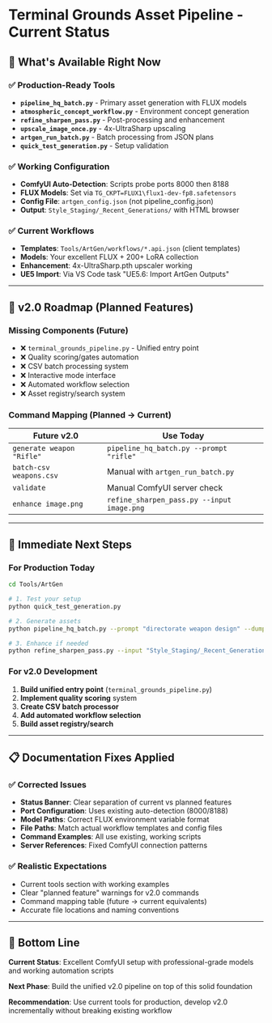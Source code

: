 # Terminal Grounds Asset Pipeline - Current Status

## 📍 What's Available Right Now

### ✅ Production-Ready Tools
- **`pipeline_hq_batch.py`** - Primary asset generation with FLUX models
- **`atmospheric_concept_workflow.py`** - Environment concept generation  
- **`refine_sharpen_pass.py`** - Post-processing and enhancement
- **`upscale_image_once.py`** - 4x-UltraSharp upscaling
- **`artgen_run_batch.py`** - Batch processing from JSON plans
- **`quick_test_generation.py`** - Setup validation

### ✅ Working Configuration  
- **ComfyUI Auto-Detection**: Scripts probe ports 8000 then 8188
- **FLUX Models**: Set via `TG_CKPT=FLUX1\flux1-dev-fp8.safetensors`
- **Config File**: `artgen_config.json` (not pipeline_config.json)
- **Output**: `Style_Staging/_Recent_Generations/` with HTML browser

### ✅ Current Workflows
- **Templates**: `Tools/ArtGen/workflows/*.api.json` (client templates)
- **Models**: Your excellent FLUX + 200+ LoRA collection
- **Enhancement**: 4x-UltraSharp.pth upscaler working
- **UE5 Import**: Via VS Code task "UE5.6: Import ArtGen Outputs"

---

## 🚧 v2.0 Roadmap (Planned Features)

### Missing Components (Future)
- ❌ `terminal_grounds_pipeline.py` - Unified entry point  
- ❌ Quality scoring/gates automation
- ❌ CSV batch processing system
- ❌ Interactive mode interface
- ❌ Automated workflow selection
- ❌ Asset registry/search system

### Command Mapping (Planned → Current)
| **Future v2.0** | **Use Today** |
|------------------|---------------|
| `generate weapon "Rifle"` | `pipeline_hq_batch.py --prompt "rifle"` |
| `batch-csv weapons.csv` | Manual with `artgen_run_batch.py` |
| `validate` | Manual ComfyUI server check |
| `enhance image.png` | `refine_sharpen_pass.py --input image.png` |

---

## 🎯 Immediate Next Steps

### For Production Today
```bash
cd Tools/ArtGen

# 1. Test your setup  
python quick_test_generation.py

# 2. Generate assets
python pipeline_hq_batch.py --prompt "directorate weapon design" --dump-workflow

# 3. Enhance if needed
python refine_sharpen_pass.py --input "Style_Staging/_Recent_Generations/latest.png"
```

### For v2.0 Development
1. **Build unified entry point** (`terminal_grounds_pipeline.py`)
2. **Implement quality scoring** system  
3. **Create CSV batch processor**
4. **Add automated workflow selection**
5. **Build asset registry/search**

---

## 📋 Documentation Fixes Applied

### ✅ Corrected Issues
- **Status Banner**: Clear separation of current vs planned features
- **Port Configuration**: Uses existing auto-detection (8000/8188)
- **Model Paths**: Correct FLUX environment variable format
- **File Paths**: Match actual workflow templates and config files
- **Command Examples**: All use existing, working scripts
- **Server References**: Fixed ComfyUI connection patterns

### ✅ Realistic Expectations  
- Current tools section with working examples
- Clear "planned feature" warnings for v2.0 commands  
- Command mapping table (future → current equivalents)
- Accurate file locations and naming conventions

---

## 🚀 Bottom Line

**Current Status**: Excellent ComfyUI setup with professional-grade models and working automation scripts

**Next Phase**: Build the unified v2.0 pipeline on top of this solid foundation  

**Recommendation**: Use current tools for production, develop v2.0 incrementally without breaking existing workflow